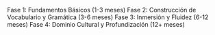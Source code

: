 Fase 1: Fundamentos Básicos (1-3 meses)
Fase 2: Construcción de Vocabulario y Gramática (3-6 meses)
Fase 3: Inmersión y Fluidez (6-12 meses)
Fase 4: Dominio Cultural y Profundización (12+ meses)


